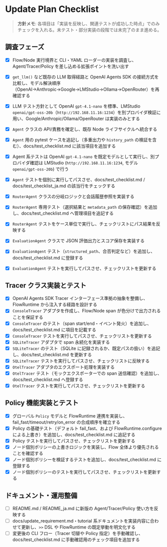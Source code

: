 # Update Plan Checklist

> **方針メモ**: 各項目は「実装を反映し、関連テストが成功した時点」でのみチェックを入れる。未テスト・部分実装の段階では未完了のまま進める。

## 調査フェーズ
- [x] Flow/Node 実行境界と CLI・YAML ローダーの実装を調査し、Agent/Tracer/Policy を差し込める拡張ポイントを洗い出す
- [x] `get_llm()` など既存の LLM 取得経路と OpenAI Agents SDK の接続方式を比較し、モデル解決順序（OpenAI→Anthropic→Google→LMStudio→Ollama→OpenRouter）を再確認する
- [x] LLM テスト方針として OpenAI `gpt-4.1-nano` を標準、LMStudio `openai/gpt-oss-20b`（`http://192.168.11.16:1234`）を別プロバイダ検証に用い、Google/Anthropic/Ollama/OpenRouter は実装のみとする

- [x] `Agent` クラスの API/責務を確定し、既存 Node ライフサイクルへ統合する
- [x] `Agent` 用の pytest ケースを追記し（多重出力や `history_path` の検証を含む）、docs/test_checklist.md に該当項目を追加する
- [x] Agent 系テストは OpenAI `gpt-4.1-nano` を既定モデルとして実行し、別プロバイダ確認は LMStudio (`http://192.168.11.16:1234`, モデル `openai/gpt-oss-20b`) で行う
- [x] `Agent` テストを個別に実行してパスさせ、docs/test_checklist.md / docs/test_checklist_ja.md の該当行をチェックする
- [x] `RouterAgent` クラスの分岐ロジックと会話履歴参照を実装する
- [x] `RouterAgent` 専用テスト（選択結果と `metadata_path` の保存確認）を追加し、docs/test_checklist.md へ管理項目を追記する
- [x] `RouterAgent` テストをケース単位で実行し、チェックリストにパス結果を反映する
- [x] `EvaluationAgent` クラスで JSON 評価出力とスコア保存を実装する
- [x] `EvaluationAgent` テスト（`structured_path`、合否判定など）を追加し、docs/test_checklist.md に登録する
- [x] `EvaluationAgent` テストを実行してパスさせ、チェックリストを更新する

## Tracer クラス実装とテスト
- [x] OpenAI Agents SDK Tracer インターフェース準拠の抽象を整備し、FlowRuntime から注入する経路を設計する
- [x] `ConsoleTracer` アダプタを作成し、Flow/Node span が色分けで出力されることを保証する
- [x] `ConsoleTracer` のテスト（span start/end・イベント発火）を追加し、docs/test_checklist.md に項目を記載する
- [x] `ConsoleTracer` テストを実行してパスさせ、チェックリストを更新する
- [x] `SQLiteTracer` アダプタで span 永続化を実装する
- [x] `SQLiteTracer` のテスト（SQLite に記録されるか、既定パスの扱い）を追記し、docs/test_checklist.md を更新する
- [x] `SQLiteTracer` テストを実行してパスさせ、チェックリストに反映する
- [x] `OtelTracer` アダプタのエクスポート処理を実装する
- [x] `OtelTracer` テスト（モックエクスポーターでの span 送信確認）を追加し、docs/test_checklist.md へ登録する
- [x] `OtelTracer` テストを実行してパスさせ、チェックリストを更新する

## Policy 機能実装とテスト
- [x] グローバル `Policy` モデルと FlowRuntime 連携を実装し、fail_fast/timeout/retry/on_error の合成順序を確立する
- [x] Policy の基礎テスト（デフォルト fail_fast、および FlowRuntime.configure による上書き）を追加し、docs/test_checklist.md に追記する
- [x] Policy テストを実行してパスさせ、チェックリストを更新する
- [x] ノード個別ポリシーの上書きロジックを実装し、Flow 全体より優先されることを確認する
- [x] ノード個別ポリシーを検証するテストを追加し、docs/test_checklist.md に登録する
- [x] ノード個別ポリシーのテストを実行してパスさせ、チェックリストを更新する

## ドキュメント・運用整備
- [ ] README.md / README_ja.md に新版の Agent/Tracer/Policy 使い方を反映する
- [ ] docs/update_requirement.md・tutorial 系ドキュメントを実装内容に合わせて更新し、`>>` DSL や FlowRuntime の既定挙動を明文化する
- [ ] 変更後の CLI フロー（Tracer 切替や Policy 指定）を手動確認し、docs/test_checklist.md に手動確認用のチェック項目を追加する
